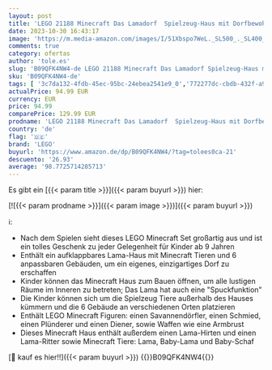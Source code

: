 ```yaml
---
layout: post
title: 'LEGO 21188 Minecraft Das Lamadorf  Spielzeug-Haus mit Dorfbewohnern  Lama und Schaf-Tier-Figuren sowie feindlichen Mobs  großes Set aus 6 Modulen  Jungen und Mädchen'
date: 2023-10-30 16:43:17
image: 'https://m.media-amazon.com/images/I/51Xbspo7WeL._SL500_._SL400_.jpg'
comments: true
category: ofertas
author: 'tole.es'
slug: 'B09QFK4NW4-de LEGO 21188 Minecraft Das Lamadorf Spielzeug-Haus mit...'
sku: 'B09QFK4NW4-de'
tags: [ '3c7da132-4fdb-45ec-95bc-24ebea2541e9_0','772277dc-cbdb-432f-a915-25a321e9ed8c_0','772277dc-cbdb-432f-a915-25a321e9ed8c_3901','Arborist Merchandising Root','Bauspielzeug & Konstruktionsspielzeug','Bauspielzeugsets','Custom Stores','LEGO','Self Service','Special Features Stores','Spielzeug','Xmas23 Most wanted Toys','lego','🇩🇪', ]
actualPrice: 94.99 EUR
currency: EUR
price: 94.99
comparePrice: 129.99 EUR
prodname: 'LEGO 21188 Minecraft Das Lamadorf  Spielzeug-Haus mit Dorfbewohnern  Lama und Schaf-Tier-Figuren sowie feindlichen Mobs  großes Set aus 6 Modulen  Jungen und Mädchen'
country: 'de'
flag: '🇩🇪'
brand: 'LEGO'
buyurl: 'https://www.amazon.de/dp/B09QFK4NW4/?tag=tolees0ca-21'
descuento: '26.93'
average: '98.7725714285713'
---
```


Es gibt ein [{{< param title >}}]({{< param buyurl >}}) hier:

[![{{< param prodname >}}]({{< param image >}})]({{< param buyurl >}})

ℹ️:

- Nach dem Spielen sieht dieses LEGO Minecraft Set großartig aus und ist ein tolles Geschenk zu jeder Gelegenheit für Kinder ab 9 Jahren
- Enthält ein aufklappbares Lama-Haus mit Minecraft Tieren und 6 anpassbaren Gebäuden, um ein eigenes, einzigartiges Dorf zu erschaffen
- Kinder können das Minecraft Haus zum Bauen öffnen, um alle lustigen Räume im Inneren zu betreten; Das Lama hat auch eine "Spuckfunktion"
- Die Kinder können sich um die Spielzeug Tiere außerhalb des Hauses kümmern und die 6 Gebäude an verschiedenen Orten platzieren
- Enthält LEGO Minecraft Figuren: einen Savannendörfler, einen Schmied, einen Plünderer und einen Diener, sowie Waffen wie eine Armbrust
- Dieses Minecraft Haus enthält außerdem einen Lama-Hirten und einen Lama-Ritter sowie Minecraft Tiere: Lama, Baby-Lama und Baby-Schaf

[🛒 kauf es hier!!]({{< param buyurl >}})
{{<world>}}B09QFK4NW4{{</world>}}
